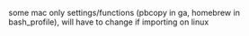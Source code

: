 some mac only settings/functions (pbcopy in ga, homebrew in bash_profile), will have to change if importing on linux

